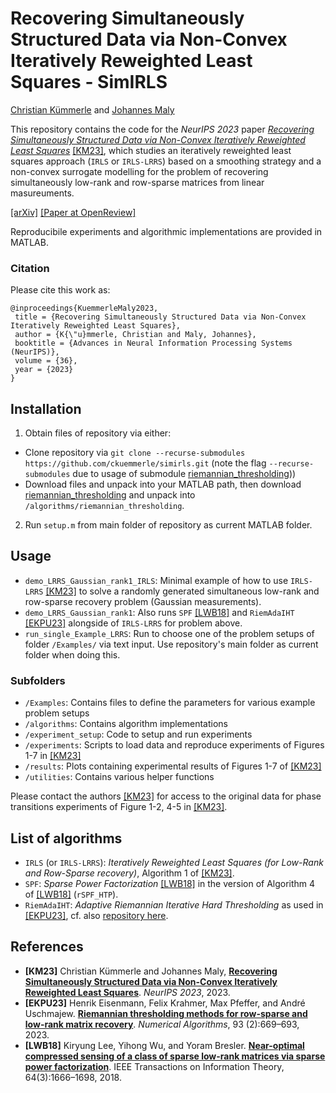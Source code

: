 
# Recovering Simultaneously Structured Data via Non-Convex Iteratively Reweighted Least Squares - SimIRLS

[Christian Kümmerle](http://ckuemmerle.com) and [Johannes Maly](https://johannes-maly.github.io)

This repository contains the code for the *NeurIPS 2023* paper [*Recovering Simultaneously Structured Data via Non-Convex Iteratively Reweighted Least Squares*](https://openreview.net/pdf?id=50hs53Zb3w) [[KM23]](#KM23), which studies an iteratively reweighted least squares approach (`IRLS` or `IRLS-LRRS`) based on a smoothing strategy and a non-convex surrogate modelling for the problem of recovering simultaneously low-rank and row-sparse matrices from linear masureuments.

[[arXiv]](https://arxiv.org/pdf/2306.04961.pdf) [[Paper at OpenReview]](https://openreview.net/pdf?id=50hs53Zb3w)

Reproducibile experiments and algorithmic implementations are provided in MATLAB. 

### Citation
Please cite this work as:

```
@inproceedings{KuemmerleMaly2023,
 title = {Recovering Simultaneously Structured Data via Non-Convex Iteratively Reweighted Least Squares},
 author = {K{\"u}mmerle, Christian and Maly, Johannes},
 booktitle = {Advances in Neural Information Processing Systems (NeurIPS)},
 volume = {36},
 year = {2023}
}
```

## Installation
   
1. Obtain files of repository via either:
  -  Clone repository via `git clone --recurse-submodules https://github.com/ckuemmerle/simirls.git` (note the flag `--recurse-submodules` due to usage of submodule [riemannian_thresholding](https://github.com/ckuemmerle/riemannian_thresholding)))
  -  Download files and unpack into your MATLAB path, then download [riemannian_thresholding](https://github.com/ckuemmerle/riemannian_thresholding) and unpack into `/algorithms/riemannian_thresholding`.  
2. Run `setup.m` from main folder of repository as current MATLAB folder.

## Usage
* `demo_LRRS_Gaussian_rank1_IRLS`: Minimal example of how to use `IRLS-LRRS` [[KM23]](#KM23) to solve a randomly generated simultaneous low-rank and row-sparse recovery problem (Gaussian measurements).
* `demo_LRRS_Gaussian_rank1`: Also runs `SPF` [[LWB18]](#LWB18) and `RiemAdaIHT` [[EKPU23]](#EKPU23) alongside of `IRLS-LRRS` for problem above.
* `run_single_Example_LRRS`: Run to choose one of the problem setups of folder `/Examples/` via text input. Use repository's main folder as current folder when doing this.

### Subfolders
* `/Examples`: Contains files to define the parameters for various example problem setups
* `/algorithms`: Contains algorithm implementations
* `/experiment_setup`: Code to setup and run experiments
* `/experiments`: Scripts to load data and reproduce experiments of Figures 1-7 in [[KM23]](#KM23)
* `/results`: Plots containing experimental results of Figures 1-7 of [[KM23]](#KM23)
* `/utilities`: Contains various helper functions

Please contact the authors [[KM23]](#KM23) for access to the original data for phase transitions experiments of Figure 1-2, 4-5 in [[KM23]](#KM23).

## List of algorithms
* `IRLS` (or `IRLS-LRRS`): *Iteratively Reweighted Least Squares (for Low-Rank and Row-Sparse recovery)*, Algorithm 1 of [[KM23]](#KM23).
* `SPF`: *Sparse Power Factorization* [[LWB18]](#LWB18) in the version of Algorithm 4 of [[LWB18]](#LWB18) (`rSPF_HTP`).
* `RiemAdaIHT`: *Adaptive Riemannian Iterative Hard Thresholding* as used in [[EKPU23]](#EKPU23), cf. also [repository here](https://github.com/maxpfeffer/riemannian_thresholding).

## References
 - **[KM23]** Christian Kümmerle and Johannes Maly, [**Recovering Simultaneously Structured Data via Non-Convex Iteratively Reweighted Least Squares**](https://openreview.net/pdf?id=50hs53Zb3w). _NeurIPS 2023_, 2023. <a name="KM23"></a>
 - **[EKPU23]** Henrik Eisenmann, Felix Krahmer, Max Pfeffer, and André Uschmajew. [**Riemannian thresholding methods for row-sparse and low-rank matrix recovery**](https://doi.org/10.1007/s11075-022-01433-5). _Numerical Algorithms_, 93 (2):669–693, 2023. <a name="EKPU23"></a>
 - **[LWB18]** Kiryung Lee, Yihong Wu, and Yoram Bresler. [**Near-optimal compressed sensing of a class of sparse low-rank matrices via sparse power factorization**](https://doi.org/10.1109/TIT.2017.2784479). IEEE Transactions on Information Theory, 64(3):1666–1698, 2018. <a name="LWB18"></a>
